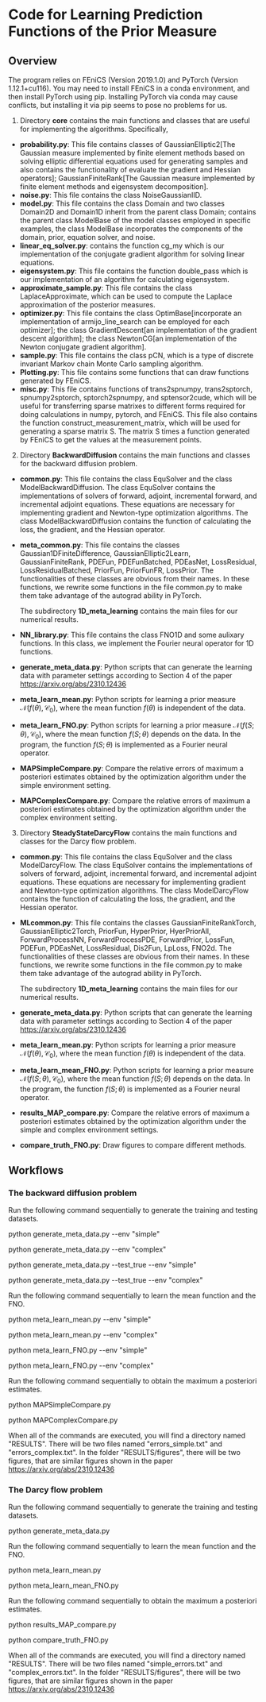 # Code for Learning Prediction Functions of the Prior Measure

## Overview

The program relies on FEniCS (Version 2019.1.0) and PyTorch (Version 1.12.1+cu116). You may need to install FEniCS in a conda environment, and then install PyTorch using pip. Installing PyTorch via conda may cause conflicts, but installing it via pip seems to pose no problems for us.

1. Directory **core** contains the main functions and classes that are useful for implementing the algorithms. Specifically,
- **probability.py**: This file contains classes of GaussianElliptic2[The Gaussian measure implemented by finite element methods based on solving elliptic differential equations used for generating samples and also contains the functionality of evaluate the gradient and Hessian operators];
GaussianFiniteRank[The Gaussian measure implemented by finite element methods and eigensystem decomposition].
- **noise.py**: This file contains the class NoiseGaussianIID.
- **model.py**: This file contains the class Domain and two classes Domain2D and Domain1D inherit from the parent class Domain; contains the parent class ModelBase of the model classes employed in specific examples, the class ModelBase incorporates the components of the domain, prior, equation solver, and noise. 
- **linear_eq_solver.py**: contains the function cg_my which is our implementation of the conjugate gradient algorithm for solving linear equations. 
- **eigensystem.py**: This file contains the function double_pass which is our implementation of an algorithm for calculating eigensystem. 
- **approximate_sample.py**: This file contains the class LaplaceApproximate, which can be used to compute the Laplace approximation of the posterior measures. 
- **optimizer.py**: This file contains the class OptimBase[incorporate an implementation of armijo_line_search can be employed for each optimizer]; the class GradientDescent[an implementation of the gradient descent algorithm]; the class NewtonCG[an implementation of the Newton conjugate gradient algorithm]. 
- **sample.py**: This file contains the class pCN, which is a type of discrete invariant Markov chain Monte Carlo sampling algorithm. 
- **Plotting.py**: This file contains some functions that can draw functions generated by FEniCS. 
- **misc.py**: This file contains functions of trans2spnumpy, trans2sptorch, spnumpy2sptorch, sptorch2spnumpy, and sptensor2cude, which will be useful for transferring sparse matrixes to different forms required for doing calculations in numpy, pytorch, and FEniCS. This file also contains the function construct_measurement_matrix, which will be used for generating a sparse matrix S. The matrix S times a function generated by FEniCS to get the values at the measurement points.

2. Directory **BackwardDiffusion** contains the main functions and classes for the backward diffusion problem.
- **common.py**: This file contains the class EquSolver and the class ModelBackwardDiffusion. The class EquSolver contains the implementations of solvers of forward, adjoint, incremental forward, and incremental adjoint equations. These equations are necessary for implementing gradient and Newton-type optimization algorithms. The class ModelBackwardDiffusion contains the function of calculating the loss, the gradient, and the Hessian operator.
- **meta_common.py**: This file contains the classes Gaussian1DFiniteDifference, GaussianElliptic2Learn, GaussianFiniteRank, PDEFun, PDEFunBatched, PDEasNet, LossResidual, LossResidualBatched, PriorFun, PriorFunFR, LossPrior. The functionalities of these classes are obvious from their names. In these functions, we rewrite some functions in the file common.py to make them take advantage of the autograd ability in PyTorch.

  The subdirectory **1D_meta_learning** contains the main files for our numerical results.
- **NN_library.py**: This file contains the class FNO1D and some aulixary functions. In this class, we implement the Fourier neural operator for 1D functions.
- **generate_meta_data.py**: Python scripts that can generate the learning data with parameter settings according to Section 4 of the paper https://arxiv.org/abs/2310.12436
- **meta_learn_mean.py**: Python scripts for learning a prior measure $\mathcal{N}(f(\theta), \mathcal{C}_0)$, where the mean function $f(\theta)$ is independent of the data. 
- **meta_learn_FNO.py**: Python scripts for learning a prior measure $\mathcal{N}(f(S; \theta), \mathcal{C}_0)$, where the mean function $f(S; \theta)$ depends on the data. In the program, the function $f(S;\theta)$ is implemented as a Fourier neural operator.  
- **MAPSimpleCompare.py**: Compare the relative errors of maximum a posteriori estimates obtained by the optimization algorithm under the simple environment setting. 
- **MAPComplexCompare.py**: Compare the relative errors of maximum a posteriori estimates obtained by the optimization algorithm under the complex environment setting.

3. Directory **SteadyStateDarcyFlow** contains the main functions and classes for the Darcy flow problem.
- **common.py**: This file contains the class EquSolver and the class ModelDarcyFlow. The class EquSolver contains the implementations of solvers of forward, adjoint, incremental forward, and incremental adjoint equations. These equations are necessary for implementing gradient and Newton-type optimization algorithms. The class ModelDarcyFlow contains the function of calculating the loss, the gradient, and the Hessian operator.
- **MLcommon.py**: This file contains the classes GaussianFiniteRankTorch, GaussianElliptic2Torch, PriorFun, HyperPrior, HyerPriorAll, ForwardProcessNN, ForwardProcessPDE, ForwardPrior, LossFun, PDEFun, PDEasNet, LossResidual, Dis2Fun, LpLoss, FNO2d. The functionalities of these classes are obvious from their names. In these functions, we rewrite some functions in the file common.py to make them take advantage of the autograd ability in PyTorch.

  The subdirectory **1D_meta_learning** contains the main files for our numerical results.
- **generate_meta_data.py**: Python scripts that can generate the learning data with parameter settings according to Section 4 of the paper https://arxiv.org/abs/2310.12436
- **meta_learn_mean.py**: Python scripts for learning a prior measure $\mathcal{N}(f(\theta), \mathcal{C}_0)$, where the mean function $f(\theta)$ is independent of the data. 
- **meta_learn_mean_FNO.py**: Python scripts for learning a prior measure $\mathcal{N}(f(S; \theta), \mathcal{C}_0)$, where the mean function $f(S; \theta)$ depends on the data. In the program, the function $f(S;\theta)$ is implemented as a Fourier neural operator.  
- **results_MAP_compare.py**: Compare the relative errors of maximum a posteriori estimates obtained by the optimization algorithm under the simple and complex environment settings. 
- **compare_truth_FNO.py**: Draw figures to compare different methods.


## Workflows
### The backward diffusion problem

Run the following command sequentially to generate the training and testing datasets. 

python generate_meta_data.py --env "simple"

python generate_meta_data.py --env "complex"

python generate_meta_data.py --test_true --env "simple"

python generate_meta_data.py --test_true --env "complex"

Run the following command sequentially to learn the mean function and the FNO. 

python meta_learn_mean.py --env "simple"

python meta_learn_mean.py --env "complex"

python meta_learn_FNO.py --env "simple"

python meta_learn_FNO.py --env "complex"

Run the following command sequentially to obtain the maximum a posteriori estimates. 

python MAPSimpleCompare.py

python MAPComplexCompare.py

When all of the commands are executed, you will find a directory named "RESULTS". There will be two files named "errors_simple.txt" and "errors_complex.txt". 
In the folder "RESULTS/figures", there will be two figures, that are similar figures shown in the paper https://arxiv.org/abs/2310.12436

### The Darcy flow problem

Run the following command sequentially to generate the training and testing datasets. 

python generate_meta_data.py

Run the following command sequentially to learn the mean function and the FNO. 

python meta_learn_mean.py

python meta_learn_mean_FNO.py

Run the following command sequentially to obtain the maximum a posteriori estimates. 

python results_MAP_compare.py

python compare_truth_FNO.py

When all of the commands are executed, you will find a directory named "RESULTS". There will be two files named "simple_errors.txt" and "complex_errors.txt". 
In the folder "RESULTS/figures", there will be two figures, that are similar figures shown in the paper https://arxiv.org/abs/2310.12436

